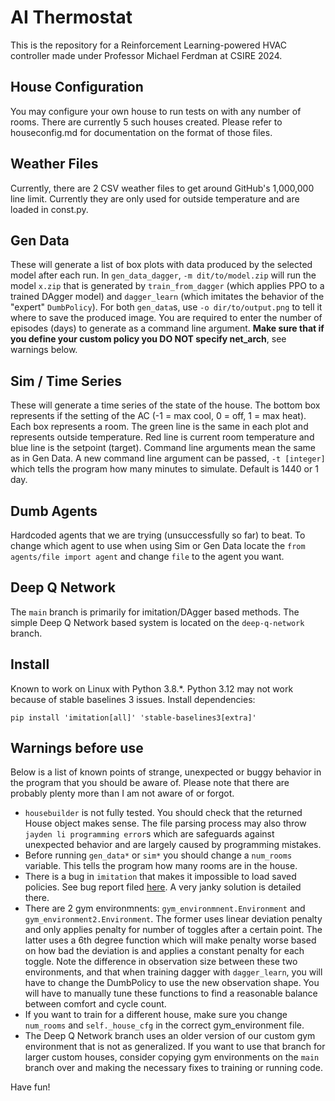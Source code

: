 # AI Thermostat

This is the repository for a Reinforcement Learning-powered HVAC controller made under Professor Michael Ferdman at CSIRE 2024.

## House Configuration

You may configure your own house to run tests on with any number of rooms. There are currently 5 such houses created. Please refer to houseconfig.md for documentation on the format of those files.

## Weather Files

Currently, there are 2 CSV weather files to get around GitHub's 1,000,000 line limit. Currently they are only used for outside temperature and are loaded in const.py.

## Gen Data

These will generate a list of box plots with data produced by the selected model after each run. In `gen_data_dagger`, `-m dit/to/model.zip` will run the model `x.zip` that is generated by `train_from_dagger` (which applies PPO to a trained DAgger model) and `dagger_learn` (which imitates the behavior of the "expert" `DumbPolicy`). For both `gen_data`s, use `-o dir/to/output.png` to tell it where to save the produced image. You are required to enter the number of episodes (days) to generate as a command line argument. **Make sure that if you define your custom policy you DO NOT specify net_arch**, see warnings below.

## Sim / Time Series

These will generate a time series of the state of the house. The bottom box represents if the setting of the AC (-1 = max cool, 0 = off, 1 = max heat). Each box represents a room. The green line is the same in each plot and represents outside temperature. Red line is current room temperature and blue line is the setpoint (target). Command line arguments mean the same as in Gen Data. A new command line argument can be passed, `-t [integer]` which tells the program how many minutes to simulate. Default is 1440 or 1 day.

## Dumb Agents

Hardcoded agents that we are trying (unsuccessfully so far) to beat. To change which agent to use when using Sim or Gen Data locate the `from agents/file import agent` and change `file` to the agent you want.

## Deep Q Network
The `main` branch is primarily for imitation/DAgger based methods. The simple Deep Q Network based system is located on the `deep-q-network` branch.

## Install

Known to work on Linux with Python 3.8.*. Python 3.12 may not work because of stable baselines 3 issues. Install dependencies:
```
pip install 'imitation[all]' 'stable-baselines3[extra]'
```

## Warnings before use

Below is a list of known points of strange, unexpected or buggy behavior in the program that you should be aware of. Please note that there are probably plenty more than I am not aware of or forgot.
 * `housebuilder` is not fully tested. You should check that the returned House object makes sense. The file parsing process may also throw `jayden li programming error`s which are safeguards against unexpected behavior and are largely caused by programming mistakes.
 * Before running `gen_data*` or `sim*` you should change a `num_rooms` variable. This tells the program how many rooms are in the house.
 * There is a bug in `imitation` that makes it impossible to load saved policies. See bug report filed [here](https://github.com/HumanCompatibleAI/imitation/issues/857). A very janky solution is detailed there.
 * There are 2 gym environmnents: `gym_environmnent.Environment` and `gym_environment2.Environment`. The former uses linear deviation penalty and only applies penalty for number of toggles after a certain point. The latter uses a 6th degree function which will make penalty worse based on how bad the deviation is and applies a constant penalty for each toggle. Note the difference in observation size between these two environments, and that when training dagger with `dagger_learn`, you will have to change the DumbPolicy to use the new observation shape. You will have to manually tune these functions to find a reasonable balance between comfort and cycle count.
 * If you want to train for a different house, make sure you change `num_rooms` and `self._house_cfg` in the correct gym_environment file.
 * The Deep Q Network branch uses an older version of our custom gym environment that is not as generalized. If you want to use that branch for larger custom houses, consider copying gym environments on the `main` branch over and making the necessary fixes to training or running code.

Have fun!
